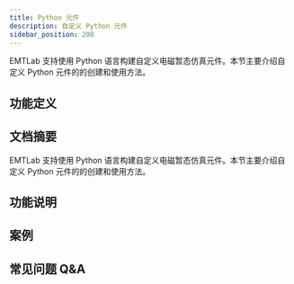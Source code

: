 ```yaml
---
title: Python 元件
description: 自定义 Python 元件
sidebar_position: 200
---
```


EMTLab 支持使用 Python 语言构建自定义电磁暂态仿真元件。本节主要介绍自定义 Python 元件的的创建和使用方法。

## 功能定义


## 文档摘要
EMTLab 支持使用 Python 语言构建自定义电磁暂态仿真元件。本节主要介绍自定义 Python 元件的的创建和使用方法。


## 功能说明


## 案例


## 常见问题 Q&A

